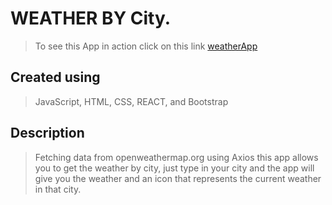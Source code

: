 # WEATHER BY City.

> To see this App in action click on this link [weatherApp](https://leonsuaren.github.io/weather-API/)

## Created using
 > JavaScript, HTML, CSS, REACT, and Bootstrap

 ## Description
 > Fetching data from openweathermap.org using Axios this app allows you to get the weather by city, just type in your city and the app will give you the weather and an icon that represents the current weather in that city.
